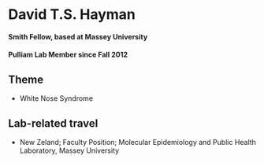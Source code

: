 # David T.S. Hayman
#### Smith Fellow, based at Massey University
#### Pulliam Lab Member since Fall 2012

## Theme
- White Nose Syndrome

## Lab-related travel
- New Zeland; Faculty Position; Molecular Epidemiology and Public Health Laboratory, Massey University
